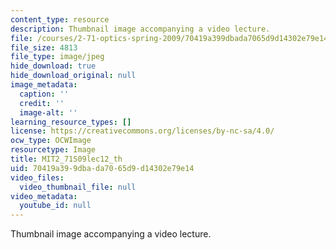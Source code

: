 ```yaml
---
content_type: resource
description: Thumbnail image accompanying a video lecture.
file: /courses/2-71-optics-spring-2009/70419a399dbada7065d9d14302e79e14_MIT2_71S09lec12_th.jpg
file_size: 4813
file_type: image/jpeg
hide_download: true
hide_download_original: null
image_metadata:
  caption: ''
  credit: ''
  image-alt: ''
learning_resource_types: []
license: https://creativecommons.org/licenses/by-nc-sa/4.0/
ocw_type: OCWImage
resourcetype: Image
title: MIT2_71S09lec12_th
uid: 70419a39-9dba-da70-65d9-d14302e79e14
video_files:
  video_thumbnail_file: null
video_metadata:
  youtube_id: null
---
```

Thumbnail image accompanying a video lecture.